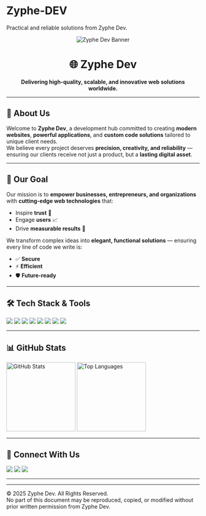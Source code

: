# Zyphe-DEV
Practical and reliable solutions from Zyphe Dev.


<!-- Banner -->
<p align="center">
  <img src="https://via.placeholder.com/1000x250.png?text=Zyphe+Dev+-+Innovative+Web+Solutions" alt="Zyphe Dev Banner">
</p>

<h1 align="center">🌐 Zyphe Dev</h1>
<p align="center">
  <b>Delivering high-quality, scalable, and innovative web solutions worldwide.</b>
</p>

---

## 🚀 About Us
Welcome to **Zyphe Dev**, a development hub committed to creating **modern websites**, **powerful applications**, and **custom code solutions** tailored to unique client needs.  
We believe every project deserves **precision, creativity, and reliability** — ensuring our clients receive not just a product, but a **lasting digital asset**.  

---

## 🎯 Our Goal
Our mission is to **empower businesses, entrepreneurs, and organizations** with **cutting-edge web technologies** that:  
- Inspire **trust** 🤝  
- Engage **users** 📈  
- Drive **measurable results** 🚀  

We transform complex ideas into **elegant, functional solutions** — ensuring every line of code we write is:  
- ✅ **Secure**  
- ⚡ **Efficient**  
- 🛡 **Future-ready**  

---

## 🛠 Tech Stack & Tools
<p>
  <!-- Languages -->
  <img src="https://img.shields.io/badge/HTML5-E34F26?style=for-the-badge&logo=html5&logoColor=white">
  <img src="https://img.shields.io/badge/CSS3-1572B6?style=for-the-badge&logo=css3&logoColor=white">
  <img src="https://img.shields.io/badge/JavaScript-F7DF1E?style=for-the-badge&logo=javascript&logoColor=black">
  <img src="https://img.shields.io/badge/React-20232A?style=for-the-badge&logo=react&logoColor=61DAFB">
  <img src="https://img.shields.io/badge/Next.js-000000?style=for-the-badge&logo=nextdotjs&logoColor=white">
  <img src="https://img.shields.io/badge/Node.js-339933?style=for-the-badge&logo=nodedotjs&logoColor=white">

  <!-- Tools -->
  <img src="https://img.shields.io/badge/GitHub-181717?style=for-the-badge&logo=github&logoColor=white">
  <img src="https://img.shields.io/badge/VS%20Code-007ACC?style=for-the-badge&logo=visualstudiocode&logoColor=white">
</p>

---

## 📊 GitHub Stats
<p>
  <img src="https://github-readme-stats.vercel.app/api?username=yourusername&show_icons=true&theme=tokyonight" alt="GitHub Stats" height="180px">
  <img src="https://github-readme-stats.vercel.app/api/top-langs/?username=yourusername&layout=compact&theme=tokyonight" alt="Top Languages" height="180px">
</p>

---

## 📩 Connect With Us
<p>
  <a href="mailto:contact@zyphe.dev"><img src="https://img.shields.io/badge/Email-contact%40zyphe.dev-red?style=for-the-badge&logo=gmail&logoColor=white"></a>
  <a href="https://github.com/yourusername"><img src="https://img.shields.io/badge/GitHub-Zyphe%20Dev-181717?style=for-the-badge&logo=github&logoColor=white"></a>
  <a href="#"><img src="https://img.shields.io/badge/Website-Coming%20Soon-blue?style=for-the-badge&logo=google-chrome&logoColor=white"></a>
</p>

---

---
© 2025 Zyphe Dev. All Rights Reserved.  
No part of this document may be reproduced, copied, or modified without prior written permission from Zyphe Dev.

